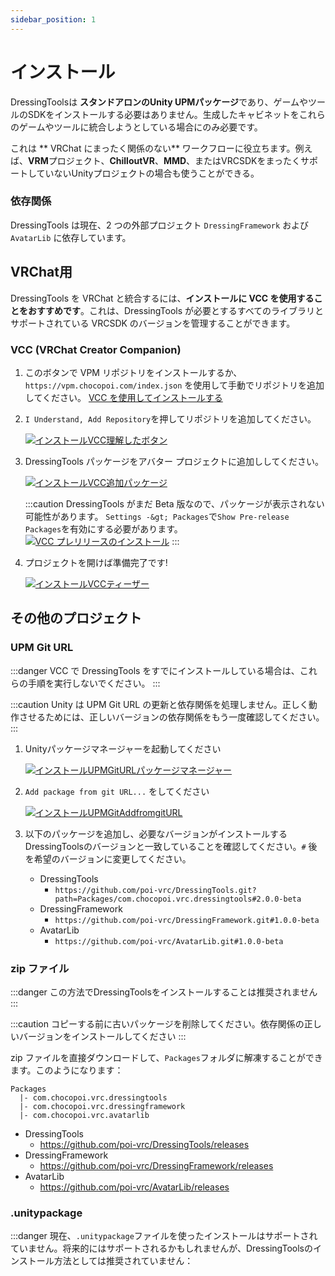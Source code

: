 ```yaml
---
sidebar_position: 1
---
```


# インストール

DressingToolsは **スタンドアロンのUnity
UPMパッケージ**であり、ゲームやツールのSDKをインストールする必要はありません。生成したキャビネットをこれらのゲームやツールに統合しようとしている場合にのみ必要です。

これは ** VRChat にまったく関係のない**
ワークフローに役立ちます。例えば、**VRM**プロジェクト、**ChilloutVR**、**MMD**、またはVRCSDKをまったくサポートしていないUnityプロジェクトの場合も使うことができる。

### 依存関係

DressingTools は現在、2 つの外部プロジェクト `DressingFramework` および `AvatarLib` に依存しています。

## VRChat用

DressingTools を VRChat と統合するには、**インストールに VCC を使用することをおすすめです**。これは、DressingTools
が必要とするすべてのライブラリとサポートされている VRCSDK のバージョンを管理することができます。

### VCC (VRChat Creator Companion)

1. このボタンで VPM リポジトリをインストールするか、`https://vpm.chocopoi.com/index.json`
   を使用して手動でリポジトリを追加してください。
   <a
className="button button--success button--lg"
target="_self"
href="vcc://vpm/addRepo?url=https%3A%2F%2Fvpm.chocopoi.com%2Findex.json">
   VCC を使用してインストールする </a>

2. `I Understand, Add Repository`を押してリポジトリを追加してください。

   [![インストールVCC理解したボタン](/img/installation-vcc-repo-understand.PNG)](/img/installation-vcc-repo-understand.PNG)

3. DressingTools パッケージをアバター プロジェクトに追加ししてください。

   [![インストールVCC追加パッケージ](/img/installation-vcc-add-package.PNG)](/img/installation-vcc-add-package.PNG)

   :::caution DressingTools がまだ Beta 版なので、パッケージが表示されない可能性があります。 `Settings -&gt;
   Packages`で`Show Pre-release Packages`を有効にする必要があります。 [![VCC
   プレリリースのインストール](/img/installation-vcc-prerelease.png)](/img/installation-vcc-prerelease.png)
   :::

4. プロジェクトを開けば準備完了です!

   [![インストールVCCティーザー](/img/teaser-1.PNG)](/img/teaser-1.PNG)

## その他のプロジェクト

### UPM Git URL

:::danger VCC で DressingTools をすでにインストールしている場合は、これらの手順を実行しないでください。 :::

:::caution Unity は UPM Git URL
の更新と依存関係を処理しません。正しく動作させるためには、正しいバージョンの依存関係をもう一度確認してください。 :::

1. Unityパッケージマネージャーを起動してください

   [![インストールUPMGitURLパッケージマネージャー](/img/installation-upmgit-open-pkg-mgr.PNG)](/img/installation-upmgit-open-pkg-mgr.PNG)

2. `Add package from git URL...` をしてください

   [![インストールUPMGitAddfromgitURL](/img/installation-upmgit-install-from-git.PNG)](/img/installation-upmgit-install-from-git.PNG)

3. 以下のパッケージを追加し、必要なバージョンがインストールするDressingToolsのバージョンと一致していることを確認してください。`#`
   後を希望のバージョンに変更してください。

   - DressingTools
     - `https://github.com/poi-vrc/DressingTools.git?path=Packages/com.chocopoi.vrc.dressingtools#2.0.0-beta`
   - DressingFramework
     - `https://github.com/poi-vrc/DressingFramework.git#1.0.0-beta`
   - AvatarLib
     - `https://github.com/poi-vrc/AvatarLib.git#1.0.0-beta`

### zip ファイル

:::danger この方法でDressingToolsをインストールすることは推奨されません :::

:::caution コピーする前に古いパッケージを削除してください。依存関係の正しいバージョンをインストールしてください :::

zip ファイルを直接ダウンロードして、`Packages`フォルダに解凍することができます。このようになります：
```
Packages
  |- com.chocopoi.vrc.dressingtools
  |- com.chocopoi.vrc.dressingframework
  |- com.chocopoi.vrc.avatarlib
```

- DressingTools
  - https://github.com/poi-vrc/DressingTools/releases
- DressingFramework
  - https://github.com/poi-vrc/DressingFramework/releases
- AvatarLib
  - https://github.com/poi-vrc/AvatarLib/releases

### .unitypackage

:::danger
現在、`.unitypackage`ファイルを使ったインストールはサポートされていません。将来的にはサポートされるかもしれませんが、DressingToolsのインストール方法としては推奨されていません：
